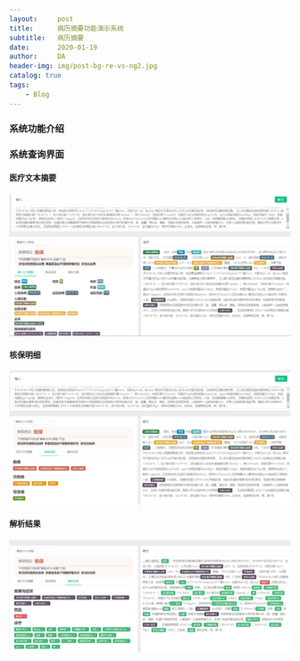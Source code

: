 ```yaml
---
layout:     post
title:      病历摘要功能演示系统
subtitle:   病历摘要
date:       2020-01-19
author:     DA
header-img: img/post-bg-re-vs-ng2.jpg
catalog: true
tags:
    - Blog
---
```


### 系统功能介绍

### 系统查询界面

#### 医疗文本摘要
![医疗文本摘要](./img/病历结构化-健康险版本-文本摘要v1.0.jpg)

#### 核保明细
![核保明细](./img/病历结构化-健康险版本-核保明细v1.0.jpg)

#### 解析结果
![解析结果](./img/病历结构化-健康险版本-解析结果v1.0.jpg)
